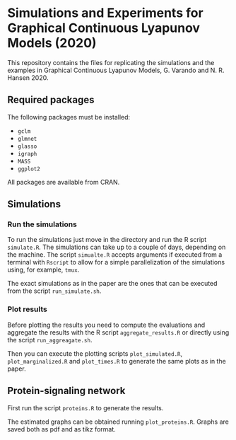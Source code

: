 # Simulations and Experiments for Graphical Continuous Lyapunov Models (2020)  

This repository contains the files for replicating the simulations
and the examples in Graphical Continuous Lyapunov Models, G. Varando and N. R. Hansen 
2020.   

## Required packages

The following packages must be installed: 
 
* `gclm`
* `glmnet`
* `glasso`
* `igraph`
* `MASS`
* `ggplot2`

All packages are available from CRAN. 

## Simulations

### Run the simulations

To run the simulations just move in the directory and run the R script 
`simulate.R`. 
The simulations can take up to a couple of days, depending on the
machine.
The script `simualte.R` accepts arguments if executed from a terminal 
with `Rscript` to allow for a simple parallelization of the simulations 
using, for example, `tmux`. 

The exact simulations as in the paper are the ones 
that can be executed from the script `run_simulate.sh`. 

### Plot results 

Before plotting the results you need to compute the evaluations and 
aggregate the results with the R script `aggregate_results.R` or directly 
using the script `run_aggreagate.sh`.  

Then you can execute the plotting scripts `plot_simulated.R`,
`plot_marginalized.R` and `plot_times.R` 
 to generate the same plots as in the paper.  

## Protein-signaling network

First run the script `proteins.R` to generate the results. 

The estimated graphs can be obtained running `plot_proteins.R`. Graphs are saved
both as pdf and as tikz format.   

